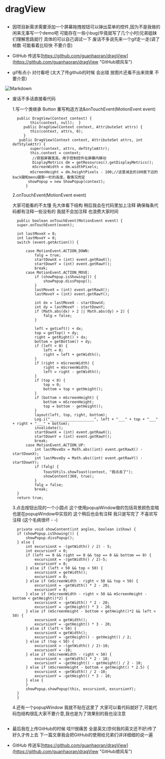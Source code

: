 # dragView
##
- 因项目新需求需要添加一个屏幕拖拽按钮可以弹出菜单的控件,因为不是我做的闲来无事写一个demo吧  可能存在一些小bug(毕竟就写了几个小时)兄弟姐妹们理解思路就行 具体的可以自己调试一下  废话不多说先来一个gif走一走(调了帧数 可能看着比较快 不要介意)

- GitHub 传送车[https://github.com/guanhaoran/dragView](https://github.com/guanhaoran/dragView "GitHub顺风车")
- gif有点小 对付看吧 (太大了传github的时候 会出错  放图片还看不出来效果 不要介意)



![Markdown](http://i4.bvimg.com/609137/fd74d0d3f775e543.gif)

- 废话不多话直接看代码

 	1.写一个类继承 Button 重写构造方法&onTouchEvent(MotionEvent event)


		public DragView(Context context) {
      		  this(context, null);  }
 		   public DragView(Context context, AttributeSet attrs) {
  		      this(context, attrs, 0);
 		   }
		 public DragView(Context context, AttributeSet attrs, int defStyleAttr) {
      		  super(context, attrs, defStyleAttr);
      		  this.context = context;
     		   //获取屏幕宽高，用于控制控件在屏幕内移动
     		   DisplayMetrics dm = getResources().getDisplayMetrics();
     		   mScreenWidth = dm.widthPixels;
      		  mScreenHeight = dm.heightPixels - 100;//这里减去的100是下边的back键和menu键那一栏的高度，看情况而定
       		 showPopup = new ShowPopup(context);
    		}

	2.onTouchEvent(MotionEvent event)

	大家可能看的不太懂 先大体看下结构 稍后我会在代码里加上注释  确保每条代码都有注释一些没有的 我就不会加注释  也浪费大家时间

		public boolean onTouchEvent(MotionEvent event) {
        super.onTouchEvent(event);

        int lastMoveX = 0;
        int lastMoveY = 0;
        switch (event.getAction()) {

            case MotionEvent.ACTION_DOWN:
                falg = true;
                startDownX = (int) event.getRawX();
                startDownY = (int) event.getRawY();
                break;
            case MotionEvent.ACTION_MOVE:
                if (showPopup.isShowing()) {
                    showPopup.dissPopup();
                }
                lastMoveX = (int) event.getRawX();
                lastMoveY = (int) event.getRawY();

                int dx = lastMoveX - startDownX;
                int dy = lastMoveY - startDownY;
                if (Math.abs(dx) > 2 || Math.abs(dy) > 2) {
                    falg = false;
                }

                left = getLeft() + dx;
                top = getTop() + dy;
                right = getRight() + dx;
                bottom = getBottom() + dy;
                if (left < 0) {
                    left = 0;
                    right = left + getWidth();
                }
                if (right > mScreenWidth) {
                    right = mScreenWidth;
                    left = right - getWidth();
                }
                if (top < 0) {
                    top = 0;
                    bottom = top + getHeight();
                }
                if (bottom > mScreenHeight) {
                    bottom = mScreenHeight;
                    top = bottom - getHeight();
                }
                layout(left, top, right, bottom);
                Log.i("____________________", left + "___" + top + "___" + right + "___" + bottom);
                invalidate();
                startDownX = (int) event.getRawX();
                startDownY = (int) event.getRawY();
                break;
            case MotionEvent.ACTION_UP:
                int lastMoveDx = Math.abs((int) event.getRawX() - startDownX);
                int lastMoveDy = Math.abs((int) event.getRawY() - startDownY);
                if (falg) {
                    ToastUtils.showToast(context, "我点击了");
                    showContent(360, true);
                }
                falg = false;
                break;
        }
        return true;

	3.点击按钮出现的一个小圆点  这个使用popupWindow做的包括背景颜色变暗也是在popupWindow中实现的 这个稍后也会有注释 我只是写完了 不喜欢写注释
	(这个毛病很坏 - -)

		private void showContent(int angles, boolean isShow) {
        if (showPopup.isShowing()) {
            showPopup.dissPopup();
        } else {
            int excursionX = -(getWidth() / 2) - 5;
            int excursionY = 0;
            if (left == 0 && right == 0 && top == 0 && bottom == 0) {
                excursionX = -(getWidth() / 2)-5;
                excursionY = 0;
            } else if (left < 50 && top < 50) {
                excursionX = getWidth();
                excursionY = 0;
            } else if (mScreenWidth - right < 50 && top < 50) {
                excursionX = -getWidth() * 2 - 20;
                excursionY = 0;
            } else if (mScreenWidth - right < 50 && mScreenHeight - bottom < getHeight()*2) {
                excursionX = -getWidth() * 2 - 20;
                excursionY = -getHeight() * 3 - 20;
            } else if (mScreenHeight - bottom < getHeight()*2 && left < 50) {
                excursionX = getWidth();
                excursionY = -getHeight() * 3 - 20;
            } else if (left < 50) {
                excursionX = getWidth();
                excursionY = -getHeight() - getHeight() / 2;
            } else if (top < 50) {
                excursionX = -(getWidth() / 2)-10;
                excursionY = -10;
            } else if (mScreenWidth - right < 50) {
                excursionX = -getWidth() * 2 - 10;
                excursionY = -getHeight() - getHeight() / 2 - 10;
            } else if (mScreenHeight - bottom < getHeight() * 2.5) {
                excursionX = -getWidth() / 2 -10;
                excursionY = -getHeight() * 3 - 10;
            } else {
            }
            showPopup.showPopup(this, excursionX, excursionY);
        }
		}
    

	4.还有一个popupWindow 我就不贴在这里了 大家可以看代码就好了,可能代码包结构很乱大家不要介意,我也是为了效果别的我也没注意

##
- 最后我在上传GitHub的时候 哇!!!很痛苦 全是英文(奈何我的英文还不好)传了好久才传上去 下一篇文章我会把GitHub的使用给兄弟们详详细细的说一遍 



- GitHub 传送车[https://github.com/guanhaoran/dragView](https://github.com/guanhaoran/dragView "GitHub顺风车")




